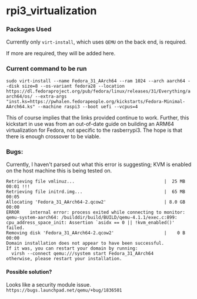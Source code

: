 # rpi3_virtualization

### Packages Used
Currently only ```virt-install```, which uses ```QEMU``` on the back end, is required.

If more are required, they will be added here.
### Current command to be run
```sudo virt-install --name Fedora_31_AArch64 --ram 1024 --arch aarch64 --disk size=8 --os-variant fedora28 --location https://dl.fedoraproject.org/pub/fedora/linux/releases/31/Everything/aarch64/os/ --extra-args "inst.ks=https://pwhalen.fedorapeople.org/kickstarts/Fedora-Minimal-AArch64.ks" --machine raspi3 --boot uefi --vcpus=4```

This of course implies that the links provided continue to work. Further, this kickstart in use was from an out-of-date guide on building an ARM64 virtualization for Fedora, not specific to the rasberrypi3. The hope is that there is enough crossover to be viable.

### Bugs:

Currently, I haven't parsed out what this error is suggesting; KVM is enabled on the host machine this is being tested on.

```Starting install...
Retrieving file vmlinuz...                                  |  25 MB  00:01 !!! 
Retrieving file initrd.img...                               |  65 MB  00:05     
Allocating 'Fedora_31_AArch64-2.qcow2'                      | 8.0 GB  00:00     
ERROR    internal error: process exited while connecting to monitor: qemu-system-aarch64: /builddir/build/BUILD/qemu-4.1.1/exec.c:899: cpu_address_space_init: Assertion `asidx == 0 || !kvm_enabled()' failed.
Removing disk 'Fedora_31_AArch64-2.qcow2'                   |    0 B  00:00     
Domain installation does not appear to have been successful.
If it was, you can restart your domain by running:
  virsh --connect qemu:///system start Fedora_31_AArch64
otherwise, please restart your installation.
```
 
#### Possible solution?
Looks like a security module issue.
```https://bugs.launchpad.net/qemu/+bug/1836501```
